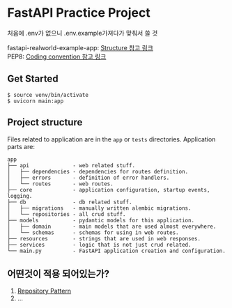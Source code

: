 # **FastAPI Practice Project**

처음에 .env가 없으니 .env.example가져다가 맞춰서 쓸 것

fastapi-realworld-example-app: [Structure 참고 링크](https://github.com/nsidnev/fastapi-realworld-example-app)  
PEP8: [Coding convention 참고 링크](https://www.python.org/dev/peps/pep-0008/)

Get Started
-----------

    $ source venv/bin/activate
    $ uvicorn main:app

Project structure
-----------------

Files related to application are in the ``app`` or ``tests`` directories. Application parts are:

    app
    ├── api              - web related stuff.
    │   ├── dependencies - dependencies for routes definition.
    │   ├── errors       - definition of error handlers.
    │   └── routes       - web routes.
    ├── core             - application configuration, startup events, logging.
    ├── db               - db related stuff.
    │   ├── migrations   - manually written alembic migrations.
    │   └── repositories - all crud stuff.
    ├── models           - pydantic models for this application.
    │   ├── domain       - main models that are used almost everywhere.
    │   └── schemas      - schemas for using in web routes.
    ├── resources        - strings that are used in web responses.
    ├── services         - logic that is not just crud related.
    └── main.py          - FastAPI application creation and configuration.


어떤것이 적용 되어있는가?
------------------
1. [Repository Pattern](https://www.cosmicpython.com/book/chapter_02_repository.html)
2. ...
    